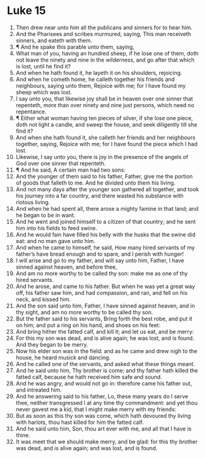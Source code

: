 ﻿# Luke 15
1. Then drew near unto him all the publicans and sinners for to hear him. 
2. And the Pharisees and scribes murmured, saying, This man receiveth sinners, and eateth with them. 
3. ¶ And he spake this parable unto them, saying, 
4. What man of you, having an hundred sheep, if he lose one of them, doth not leave the ninety and nine in the wilderness, and go after that which is lost, until he find it? 
5. And when he hath found it, he layeth it on his shoulders, rejoicing. 
6. And when he cometh home, he calleth together his friends and neighbours, saying unto them, Rejoice with me; for I have found my sheep which was lost. 
7. I say unto you, that likewise joy shall be in heaven over one sinner that repenteth, more than over ninety and nine just persons, which need no repentance. 
8. ¶ Either what woman having ten pieces of silver, if she lose one piece, doth not light a candle, and sweep the house, and seek diligently till she find it? 
9. And when she hath found it, she calleth her friends and her neighbours together, saying, Rejoice with me; for I have found the piece which I had lost. 
10. Likewise, I say unto you, there is joy in the presence of the angels of God over one sinner that repenteth. 
11. ¶ And he said, A certain man had two sons: 
12. And the younger of them said to his father, Father, give me the portion of goods that falleth to me. And he divided unto them his living. 
13. And not many days after the younger son gathered all together, and took his journey into a far country, and there wasted his substance with riotous living. 
14. And when he had spent all, there arose a mighty famine in that land; and he began to be in want. 
15. And he went and joined himself to a citizen of that country; and he sent him into his fields to feed swine. 
16. And he would fain have filled his belly with the husks that the swine did eat: and no man gave unto him. 
17. And when he came to himself, he said, How many hired servants of my father’s have bread enough and to spare, and I perish with hunger! 
18. I will arise and go to my father, and will say unto him, Father, I have sinned against heaven, and before thee, 
19. And am no more worthy to be called thy son: make me as one of thy hired servants. 
20. And he arose, and came to his father. But when he was yet a great way off, his father saw him, and had compassion, and ran, and fell on his neck, and kissed him. 
21. And the son said unto him, Father, I have sinned against heaven, and in thy sight, and am no more worthy to be called thy son. 
22. But the father said to his servants, Bring forth the best robe, and put it on him; and put a ring on his hand, and shoes on his feet: 
23. And bring hither the fatted calf, and kill it; and let us eat, and be merry: 
24. For this my son was dead, and is alive again; he was lost, and is found. And they began to be merry. 
25. Now his elder son was in the field: and as he came and drew nigh to the house, he heard musick and dancing. 
26. And he called one of the servants, and asked what these things meant. 
27. And he said unto him, Thy brother is come; and thy father hath killed the fatted calf, because he hath received him safe and sound. 
28. And he was angry, and would not go in: therefore came his father out, and intreated him. 
29. And he answering said to his father, Lo, these many years do I serve thee, neither transgressed I at any time thy commandment: and yet thou never gavest me a kid, that I might make merry with my friends: 
30. But as soon as this thy son was come, which hath devoured thy living with harlots, thou hast killed for him the fatted calf. 
31. And he said unto him, Son, thou art ever with me, and all that I have is thine. 
32. It was meet that we should make merry, and be glad: for this thy brother was dead, and is alive again; and was lost, and is found. 
